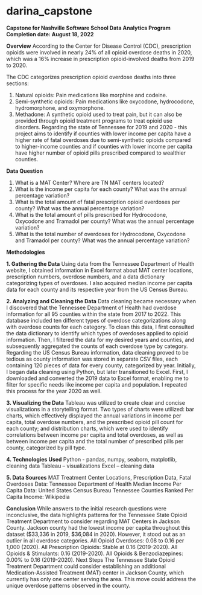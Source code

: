 # darina_capstone

**Capstone for Nashville Software School Data Analytics Program**
**Completion date: August 18, 2022**

**Overview**
According to the Center for Disease Control (CDC), prescription opioids were involved in nearly 24% of all opioid overdose deaths in 2020, which was a 16% increase in prescription opioid-involved deaths from 2019 to 2020.

The CDC categorizes prescription opioid overdose deaths into three sections:
1.	Natural opioids: Pain medications like morphine and codeine.
2.	Semi-synthetic opioids: Pain medications like oxycodone, hydrocodone, hydromorphone, and oxymorphone.
3.	Methadone: A synthetic opioid used to treat pain, but it can also be provided through opioid treatment programs to treat opioid use disorders.
Regarding the state of Tennessee for 2019 and 2020 - this project aims to identify if counties with lower income per capita have a higher rate of fatal overdoses due to semi-synthetic opioids compared to higher-income counties and if counties with lower income per capita have higher number of opioid pills prescribed compared to wealthier counties.

**Data Question**
1.	What is a MAT Center? Where are TN MAT centers located? 
2.	What is the income per capita for each county? What was the annual percentage variation?
3.	What is the total amount of fatal prescription opioid overdoses per county? What was the annual percentage variation?
4.	What is the total amount of pills prescribed for Hydrocodone, Oxycodone and Tramadol per county?  What was the annual percentage variation?
5.	What is the total number of overdoses for Hydrocodone, Oxycodone and Tramadol per county? What was the annual percentage variation?

**Methodologies**

**1. Gathering the Data**
Using data from the Tennessee Department of Health website, I obtained information in Excel format about MAT center locations, prescription numbers, overdose numbers, and a data dictionary categorizing types of overdoses.
I also acquired median income per capita data for each county and its respective year from the US Census Bureau.

**2. Analyzing and Cleaning the Data**
Data cleaning became necessary when I discovered that the Tennessee Department of Health had overdose information for all 95 counties within the state from 2017 to 2022. This database included ten different types of overdose categorizations along with overdose counts for each category. To clean this data, I first consulted the data dictionary to identify which types of overdoses applied to opioid information. Then, I filtered the data for my desired years and counties, and subsequently aggregated the counts of each overdose type by category.
Regarding the US Census Bureau information, data cleaning proved to be tedious as county information was stored in separate CSV files, each containing 120 pieces of data for every county, categorized by year. Initially, I began data cleaning using Python, but later transitioned to Excel. First, I downloaded and converted the 2019 data to Excel format, enabling me to filter for specific needs like income per capita and population. I repeated this process for the year 2020 as well.

**3. Visualizing the Data**
Tableau was utilized to create clear and concise visualizations in a storytelling format. Two types of charts were utilized: bar charts, which effectively displayed the annual variations in income per capita, total overdose numbers, and the prescribed opioid pill count for each county; and distribution charts, which were used to identify correlations between income per capita and total overdoses, as well as between income per capita and the total number of prescribed pills per county, categorized by pill type.

**4. Technologies Used**
Python - pandas, numpy, seaborn, matplotlib, cleaning data
Tableau – visualizations
Excel – cleaning data

**5. Data Sources**
MAT Treatment Center Locations, Prescription Data, Fatal Overdoses Data: Tennessee Department of Health 
Median Income Per Capita Data: United States Census Bureau 
Tennessee Counties Ranked Per Capita Income: Wikipedia 

**Conclusion**
While answers to the initial research questions were inconclusive, the data highlights patterns for the Tennessee State Opioid Treatment Department to consider regarding MAT Centers in Jackson County. 
Jackson county had the lowest income per capita throughout this dataset ($33,336 in 2019, $36,084 in 2020). However, it stood out as an outlier in all overdose categories. 
All Opioid Overdoses: 0.08 to 0.16 per 1,000 (2020). 
All Prescription Opioids: Stable at 0.16 (2019-2020). 
All Opioids & Stimulants: 0.16 (2019-2020). 
All Opioids & Benzodiazepines: 0.00% to 0.16 (2019-2020). 
Next Steps
The Tennessee State Opioid Treatment Department could consider establishing an additional Medication-Assisted Treatment (MAT) center in Jackson County, which currently has only one center serving the area. This move could address the unique overdose patterns observed in the county.
